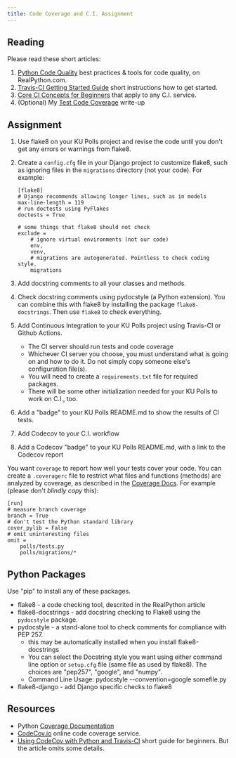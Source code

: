 ```yaml
---
title: Code Coverage and C.I. Assignment
---
```


## Reading

Please read these short articles:

1. [Python Code Quality][real-python-code-quality] best practices & tools for code quality, on RealPython.com.
2. [Travis-CI Getting Started Guide][travis-ci-tutorial] short instructions how to get started.
3. [Core CI Concepts for Beginners][travis-ci-concepts] that apply to any C.I. service.
4. (Optional) My [Test Code Coverage](/ISP/testing/code-coverage) write-up

[travis-ci-tutorial]: https://docs.travis-ci.com/user/tutorial/
[travis-ci-concepts]: https://docs.travis-ci.com/user/for-beginners/
[real-python-code-quality]: https://realpython.com/python-code-quality/

## Assignment

1. Use flake8 on your KU Polls project and revise the code until you don't get any errors or warnings from flake8.

2. Create a `config.cfg` file in your Django project to customize flake8, such as ignoring files in the `migrations` directory (not your code).  For example:
   
   ```
   [flake8] 
   # Django recommends allowing longer lines, such as in models
   max-line-length = 119
   # run doctests using PyFlakes
   doctests = True

   # some things that flake8 should not check
   exclude =
       # ignore virtual environments (not our code)
       env,
       venv,
       # migrations are autogenerated. Pointless to check coding style.
       migrations
   ```

3. Add docstring comments to all your classes and methods. 

4. Check docstring comments using pydocstyle (a Python extension).  You can combine this with flake8 by installing the package `flake8-docstrings`. Then use `flake8` to check everything.

5. Add Continuous Integration to your KU Polls project using Travis-CI or Github Actions.
   - The CI server should run tests and code coverage
   - Whichever CI server you choose, you must understand what is going on and how to do it. Do not simply copy someone else's configuration file(s).
   - You will need to create a `requirements.txt` file for required packages. 
   - There will be some other initialization needed for your KU Polls to work on C.I., too.

6. Add a "badge" to your KU Polls README.md to show the results of CI tests.

7. Add Codecov to your C.I. workflow 

8. Add a Codecov "badge" to your KU Polls README.md, with a link to the Codecov report

You want `coverage` to report how well your tests cover your code.
You can create a `.coveragerc` file to restrict what files and functions (methods)
are analyzed by coverage, as described in the [Coverage Docs][coverage-docs].
For example (please don't *blindly copy* this):

```
[run]
# measure branch coverage
branch = True
# don't test the Python standard library
cover_pylib = False
# omit uninteresting files
omit =
    polls/tests.py
    polls/migrations/*
```

## Python Packages

Use "pip" to install any of these packages.

* flake8 - a code checking tool, descrited in the RealPython article
* flake8-docstrings - add docstring checking to Flake8 using the `pydocstyle` package.
* pydocstyle - a stand-alone tool to check comments for compliance with PEP 257.
  - this may be automatically installed when you install flake8-docstrings
  - You can select the Docstring style you want using either command line option or `setup.cfg` file (same file as used by flake8). The choices are "pep257", "google", and "numpy".
  - Command Line Usage:  pydocstyle --convention=google  somefile.py
* flake8-django - add Django specific checks to flake8


## Resources

* Python [Coverage Documentation][coverage-docs] 
* [CodeCov.io](https://codecov.io) online code coverage service.
* [Using CodeCov with Python and Travis-CI](https://medium.com/datadriveninvestor/beginners-guide-to-using-codecov-with-python-and-travis-ci-c17659bb711) short guide for beginners. But the article omits some details.

[coverage-docs]: https://coverage.readthedocs.io/ "coverage.py documentation"

